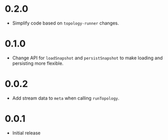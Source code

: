 # 0.2.0

* Simplify code based on `topology-runner` changes.

# 0.1.0

* Change API for `loadSnapshot` and `persistSnapshot` to make loading and persisting
more flexible.

# 0.0.2

* Add stream data to `meta` when calling `runTopology`.

# 0.0.1

* Initial release
